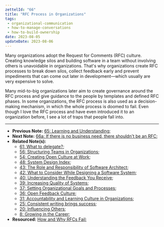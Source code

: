 ```yaml
---
zettelId: "66"
title: "RFC Process in Organizations"
tags:
 - organizational-communication
 - how-to-manage-conversations
 - how-to-build-ownership
date: 2023-08-05
updateDate: 2023-08-06
---
```


Many organizations adopt the Request for Comments (RFC) culture. Creating knowledge silos and building software in a team without involving others is unavoidable in organizations. That's why organizations create RFC processes to break down silos, collect feedback early and prevent impediments that can come out later in development—which usually are very expensive to solve.

Many mid-to-big organizations later aim to create governance around the RFC process and give guidance to the people by templates and defined RFC phases. In some organizations, the RFC process is also used as a decision-making mechanism, in which the whole process is doomed to fail. Even though I love the RFC process and have even introduced it to an organization before, I see a lot of traps that people fall into.

---

- **Previous Note:** [65: Learning and Understanding](/notes/65/);
- **Next Note:** [66a: If there is no business need, there shouldn't be an RFC](/notes/66a/);
- **Related Note(s):**
  - [61: What to delegate?](/notes/61/);
  - [56: Structuring Teams in Organizations](/notes/56/);
  - [54: Creating Open Culture at Work](/notes/54/);
  - [48: System Design Index](/notes/48/);
  - [43: The Role and Responsibility of Software Architect](/notes/43/);
  - [42: What to Consider While Designing a Software System](/notes/42/);
  - [40: Understanding the Feedback You Receive](/notes/40/);
  - [39: Increasing Quality of Systems](/notes/39/);
  - [37: Setting Organizational Goals and Processes](/notes/37/);
  - [36: Open Feedback Culture](/notes/36/);
  - [31: Accountability and Learning Culture in Organizations](/notes/31/);
  - [25: Consistent writing brings success](/notes/25/);
  - [20: Influencing Others](/notes/20/);
  - [8: Growing in the Career](/notes/8/);
- **Resourced:** [How and Why RFCs Fail](/how-and-why-rfcs-fail/);
